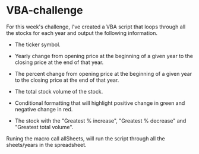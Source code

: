 # VBA-challenge
For this week's challenge, I've created a VBA script that loops through all the stocks for each year and output the following information.

  * The ticker symbol.

  * Yearly change from opening price at the beginning of a given year to the closing price at the end of that year.

  * The percent change from opening price at the beginning of a given year to the closing price at the end of that year.

  * The total stock volume of the stock.

  * Conditional formatting that will highlight positive change in green and negative change in red.
  
  * The stock with the "Greatest % increase", "Greatest % decrease" and "Greatest total volume".
  
Runing the macro call allSheets, will run the script through all the sheets/years in the spreadsheet.
